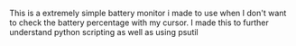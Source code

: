 This is a extremely simple battery monitor i made to use when I don't want to check the battery percentage with my cursor.
I made this to further understand python scripting as well as using psutil

